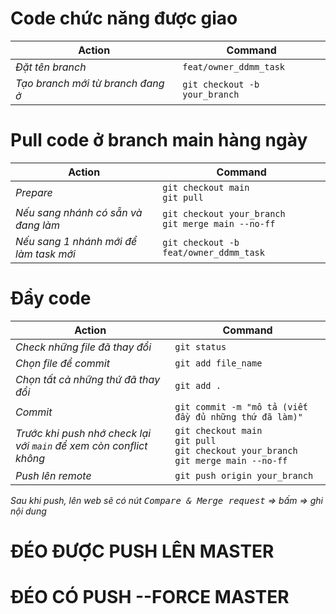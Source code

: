 <h1>Code chức năng được giao</h1>

|Action|Command
|-|-
|*Đặt tên branch*|```feat/owner_ddmm_task```
|*Tạo branch mới từ branch đang ở*|```git checkout -b your_branch```

<h1>Pull code ở branch main hàng ngày</h1>

|Action|Command
|-|-
|*Prepare*|```git checkout main```<br>```git pull```
|*Nếu sang nhánh có sẵn và đang làm*|```git checkout your_branch```<br>```git merge main --no-ff```
|*Nếu sang 1 nhánh mới để làm task mới*|```git checkout -b feat/owner_ddmm_task```

<h1>Đẩy code</h1>

|Action|Command
|-|-
|*Check những file đã thay đổi*|```git status```
|*Chọn file để commit*|```git add file_name```
|*Chọn tất cả những thứ đã thay đổi*|```git add .```
|*Commit*|```git commit -m "mô tả (viết đầy đủ những thứ đã làm)"```
|*Trước khi push nhớ check lại với `main` để xem còn conflict không*|```git checkout main``` <br>```git pull``` <br>```git checkout your_branch``` <br>```git merge main --no-ff``` <br>
|*Push lên remote*|```git push origin your_branch```

*Sau khi push, lên web sẽ có nút <kbd>Compare & Merge request</kbd> => bấm => ghi nội dung* <br>


<h1>ĐÉO ĐƯỢC PUSH LÊN MASTER</h1>
<h1>ĐÉO CÓ PUSH --FORCE MASTER</h1>
